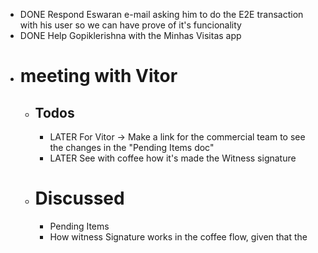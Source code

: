 - DONE Respond Eswaran e-mail asking him to do the E2E transaction with his user so we can have prove of it's funcionality
- DONE Help Gopiklerishna with the Minhas Visitas app
- # meeting with Vitor
	- ## Todos
		- LATER For Vitor -> Make a link for the commercial team to see the changes in the "Pending Items doc"
		- LATER See with coffee how it's made the Witness signature
	- # Discussed
		- Pending Items
		- How witness Signature works in the coffee flow, given that the